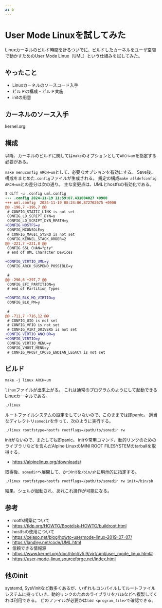 ```yaml
---
a: b
---
```


# User Mode Linuxを試してみた

Linuxカーネルのビルド時間を計るついでに、ビルドしたカーネルをユーザ空間で動かすためのUser Mode Linux（UML）という仕組みを試してみた。

## やったこと

- Linuxカーネルのソースコード入手
- ビルドの構成・ビルド実施
- initの用意

## カーネルのソース入手

kernel.org

## 構成

以降、カーネルのビルドに関しては`make`のオプションとして`ARCH=um`を指定する必要がある。

`make menuconfig ARCH=um`として、必要なオプションを有効にする。
Save後、構成をまとめた`.config`ファイルが生成される。
規定の構成`make alldefconfig ARCH=um`との差分は次の通り。
主な変更点は、UMLとhostfsの有効化である。

```diff
$ diff -u .config uml.config 
--- .config	2024-11-19 11:59:07.431004027 +0900
+++ uml.config	2024-11-19 08:24:06.872762675 +0900
@@ -196,7 +196,7 @@
 # CONFIG_STATIC_LINK is not set
 CONFIG_LD_SCRIPT_DYN=y
 CONFIG_LD_SCRIPT_DYN_RPATH=y
+CONFIG_HOSTFS=y
 CONFIG_MCONSOLE=y
 # CONFIG_MAGIC_SYSRQ is not set
 CONFIG_KERNEL_STACK_ORDER=2
@@ -221,7 +221,8 @@
 CONFIG_SSL_CHAN="pty"
 # end of UML Character Devices
 
+CONFIG_VIRTIO_UML=y
 CONFIG_ARCH_SUSPEND_POSSIBLE=y
 
 #
@@ -296,6 +297,7 @@
 CONFIG_EFI_PARTITION=y
 # end of Partition Types
 
+CONFIG_BLK_MQ_VIRTIO=y
 CONFIG_BLK_PM=y
 
 #
@@ -711,7 +716,12 @@
 # CONFIG_UIO is not set
 # CONFIG_VFIO is not set
 # CONFIG_VIRT_DRIVERS is not set
+CONFIG_VIRTIO_ANCHOR=y
+CONFIG_VIRTIO=y
 CONFIG_VIRTIO_MENU=y
 CONFIG_VHOST_MENU=y
 # CONFIG_VHOST_CROSS_ENDIAN_LEGACY is not set
```

## ビルド

```
make -j linux ARCH=um
```

`linux`ファイルが出来上がる。
これは通常のプログラムのようにして起動できるLinuxカーネルである。

```
./linux
```

ルートファイルシステムの設定をしていないので、このままでは即panic。
適当なディレクトリ`somedir`を作って、次のように実行する。

```
./linux rootfstype=hostfs rootflags=/path/to/somedir rw
```

initがないので、またしても即panic。
initや常用コマンド、動的リンクのためのライブラリなどを含んだAlpine LinuxのMINI ROOT FILESYSTEMのtarballを取得する。

- https://alpinelinux.org/downloads/

取得後、`somedir`へ展開して、かつinitを`/bin/sh`に明示的に指定する。

```
./linux rootfstype=hostfs rootflags=/path/to/somedir rw init=/bin/sh
```

結果、シェルが起動され、あれこれ操作が可能になる。

## 参考

- rootfs構築について
 - https://tldp.org/HOWTO/Bootdisk-HOWTO/buildroot.html
- hostfsの使用について
 - https://xeiaso.net/blog/howto-usermode-linux-2019-07-07/
 - https://landley.net/code/UML.html
- 信頼できる情報源
 - https://www.kernel.org/doc/html/v5.9/virt/uml/user_mode_linux.html#
 - https://user-mode-linux.sourceforge.net/index.html

## 他のinit

systemd, SysVinitなど数多くあるが、いずれもコンパイルしてルートファイルシステムに持っていき、動的リンクのためのライブラリを`/lib`などへ複製してくれば利用できる。
どのファイルが必要かは`ldd <program_file>`で確認できる。
